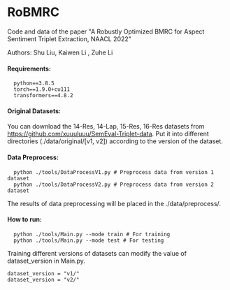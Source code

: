 # RoBMRC

Code and data of the paper "A Robustly Optimized BMRC for Aspect Sentiment Triplet Extraction, NAACL 2022" 

Authors: 	Shu Liu, Kaiwen Li , Zuhe Li

#### Requirements:

```
  python==3.8.5
  torch==1.9.0+cu111
  transformers==4.8.2
```

#### Original Datasets:

You can download the 14-Res, 14-Lap, 15-Res, 16-Res datasets from https://github.com/xuuuluuu/SemEval-Triplet-data.
Put it into different directories (./data/original/[v1, v2]) according to the version of the dataset.

#### Data Preprocess:

```
  python ./tools/DataProcessV1.py # Preprocess data from version 1 dataset
  python ./tools/DataProcessV2.py # Preprocess data from version 2 dataset
```
The results of data preprocessing will be placed in the ./data/preprocess/.

#### How to run:

```
  python ./tools/Main.py --mode train # For training
  python ./tools/Main.py --mode test # For testing
```
Training different versions of datasets can modify the value of dataset_version in Main.py.
```
dataset_version = "v1/"
dataset_version = "v2/"
```
